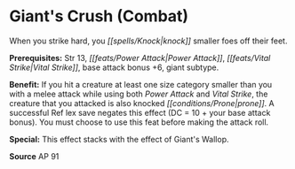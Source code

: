 ﻿---
cssclass: [feats]

---
# Giant's Crush (Combat)

When you strike hard, you _[[spells/Knock|knock]]_ smaller foes off their feet.

**Prerequisites:** Str 13, _[[feats/Power Attack|Power Attack]]_, _[[feats/Vital Strike|Vital Strike]]_, base attack bonus +6, giant subtype.

**Benefit:** If you hit a creature at least one size category smaller than you with a melee attack while using both _Power Attack_ and _Vital Strike_, the creature that you attacked is also knocked _[[conditions/Prone|prone]]_. A successful Ref lex save negates this effect (DC = 10 + your base attack bonus). You must choose to use this feat before making the attack roll.

**Special:** This effect stacks with the effect of Giant's Wallop.

**Source** AP 91